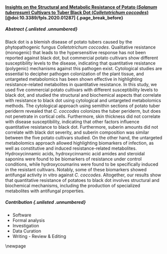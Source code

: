 #### [Insights on the Structural and Metabolic Resistance of Potato (*Solanum tuberosum*) Cultivars to Tuber Black Dot (*Colletotrichum coccodes*)](https://doi.org/10.3389/fpls.2020.01287) [@doi:10.3389/fpls.2020.01287] {.page_break_before}

##### Abstract {.unlisted .unnumbered}
Black dot is a blemish disease of potato tubers caused by the phytopathogenic fungus *Colletotrichum coccodes*.
Qualitative resistance (monogenic) that leads to the hypersensitive response has not been reported against black dot, but commercial potato cultivars show different susceptibility levels to the disease, indicating that quantitative resistance (polygenic) mechanisms against this pathogen exist.
Cytological studies are essential to decipher pathogen colonization of the plant tissue, and untargeted metabolomics has been shown effective in highlighting resistance-related metabolites in quantitative resistance.
In this study, we used five commercial potato cultivars with different susceptibility levels to black dot, and studied the structural and biochemical aspects that correlate with resistance to black dot using cytological and untargeted metabolomics methods.
The cytological approach using semithin sections of potato tuber periderm revealed that *C. coccodes* colonizes the tuber periderm, but does not penetrate in cortical cells.
Furthermore, skin thickness did not correlate with disease susceptibility, indicating that other factors influence quantitative resistance to black dot.
Furthermore, suberin amounts did not correlate with black dot severity, and suberin composition was similar between the five potato cultivars studied.
On the other hand, the untargeted metabolomics approach allowed highlighting biomarkers of infection, as well as constitutive and induced resistance-related metabolites.
Hydroxycinnamic acids, hydroxycinnamic acid amides and steroidal saponins were found to be biomarkers of resistance under control conditions, while hydroxycoumarins were found to be specifically induced in the resistant cultivars.
Notably, some of these biomarkers showed antifungal activity in vitro against *C. coccodes*.
Altogether, our results show that quantitative resistance of potatoes to black dot involves structural and biochemical mechanisms, including the production of specialized metabolites with antifungal properties.

##### Contribution {.unlisted .unnumbered}

- Software
- Formal analysis
- Investigation
- Data Curation
- Writing - Review & Editing

\newpage